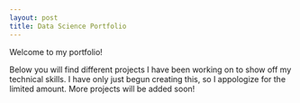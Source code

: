 ```yaml
---
layout: post
title: Data Science Portfolio
---
```



Welcome to my portfolio!

Below you will find different projects I have been working on to show off my technical skills.
I have only just begun creating this, so I appologize for the limited amount. More projects will be added soon!
